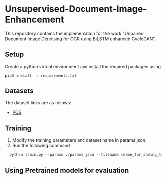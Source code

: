 # Unsupervised-Document-Image-Enhancement 
This repository contains the implementation for the work "Unpaired Document Image Denoising for OCR using BiLSTM enhanced
CycleGAN".


## Setup
Create a python virtual environment and install the required packages using
```bash
pip3 install -r requirements.txt
``` 
## Datasets
The dataset links are as follows:

* [POS](https://drive.google.com/file/d/1h4NI8h1FTYuIswbeUz_ICd_VTNfTlEPZ/view)


## Training 
1. Modify the training parameters and dataset name in params.json. 
2. Run the following command
```python 
  python train.py --params ./params.json --filename <name_for_saving_trained_model> --wandb_run_name <wandb_run_name> 
```

## Using Pretrained models for evaluation
 

